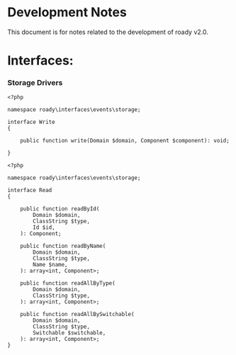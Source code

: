 # Development Notes

This document is for notes related to the development of roady v2.0.

# Interfaces:

### Storage Drivers

```
<?php

namespace roady\interfaces\events\storage;

interface Write
{

    public function write(Domain $domain, Component $component): void;

}

```

```
<?php

namespace roady\interfaces\events\storage;

interface Read
{

    public function readById(
        Domain $domain,
        ClassString $type,
        Id $id,
    ): Component;

    public function readByName(
        Domain $domain,
        ClassString $type,
        Name $name,
    ): array<int, Component>;

    public function readAllByType(
        Domain $domain,
        ClassString $type,
    ): array<int, Component>;

    public function readAllBySwitchable(
        Domain $domain,
        ClassString $type,
        Switchable $switchable,
    ): array<int, Component>;
}

```


